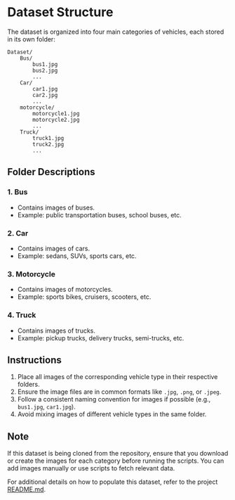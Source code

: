 # Dataset Structure

The dataset is organized into four main categories of vehicles, each stored in its own folder:

```
Dataset/
    Bus/
        bus1.jpg
        bus2.jpg
        ...
    Car/
        car1.jpg
        car2.jpg
        ...
    motorcycle/
        motorcycle1.jpg
        motorcycle2.jpg
        ...
    Truck/
        truck1.jpg
        truck2.jpg
        ...
```

## Folder Descriptions

### 1. **Bus**
- Contains images of buses.
- Example: public transportation buses, school buses, etc.

### 2. **Car**
- Contains images of cars.
- Example: sedans, SUVs, sports cars, etc.

### 3. **Motorcycle**
- Contains images of motorcycles.
- Example: sports bikes, cruisers, scooters, etc.

### 4. **Truck**
- Contains images of trucks.
- Example: pickup trucks, delivery trucks, semi-trucks, etc.

## Instructions

1. Place all images of the corresponding vehicle type in their respective folders.
2. Ensure the image files are in common formats like `.jpg`, `.png`, or `.jpeg`.
3. Follow a consistent naming convention for images if possible (e.g., `bus1.jpg`, `car1.jpg`).
4. Avoid mixing images of different vehicle types in the same folder.

## Note

If this dataset is being cloned from the repository, ensure that you download or create the images for each category before running the scripts. You can add images manually or use scripts to fetch relevant data.

For additional details on how to populate this dataset, refer to the project [README.md](../README.md).
